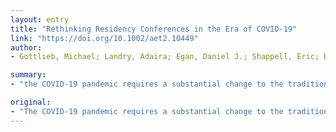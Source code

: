 ```yaml
---
layout: entry
title: "Rethinking Residency Conferences in the Era of COVID-19"
link: "https://doi.org/10.1002/aet2.10449"
author:
- Gottlieb, Michael; Landry, Adaira; Egan, Daniel J.; Shappell, Eric; Bailitz, John; Horowitz, Russ; Fix, Megan

summary:
- "the COVID-19 pandemic requires a substantial change to the traditional approach to conference didactics. Switching to a virtual medium presents several challenges. This paper will discuss the challenges and strategies to address them for conference planning in the era. The paper will address the challenges in the paper. It will discuss how to address these challenges in conference planning. In-person components rely heavily on simulation, ultrasound and simulation."

original:
- "The COVID-19 pandemic requires a substantial change to the traditional approach to conference didactics. Switching to a virtual medium for conference sessions presents several challenges, particularly with regard to aspects that rely heavily upon in-person components (e.g., simulation, ultrasound). This paper will discuss the challenges and strategies to address them for conference planning in the era of COVID-19."
---
```


